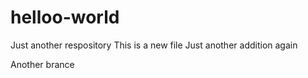 # helloo-world
Just another respository
This is a new file
Just another addition again

Another brance
